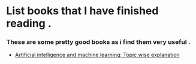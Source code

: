 # List books that I have finished reading .
### These are some pretty good books as i find them very useful .


* [Artificial intelligence and machine learning: Topic wise explanation](https://leonardoaraujosantos.gitbooks.io/artificial-inteligence/)
